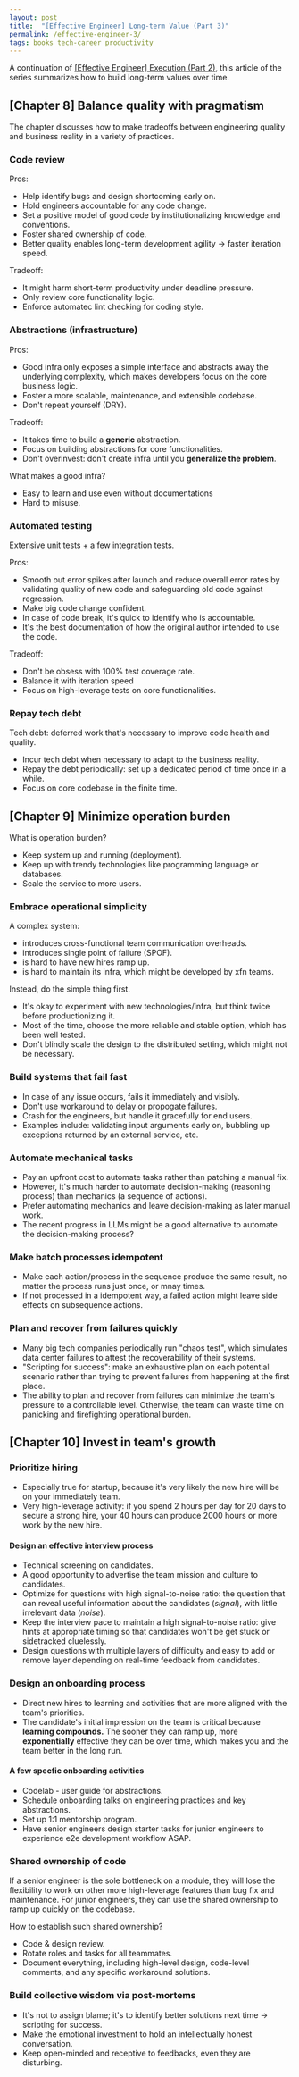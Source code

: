 ```yaml
---
layout: post
title:  "[Effective Engineer] Long-term Value (Part 3)"
permalink: /effective-engineer-3/
tags: books tech-career productivity
---
```


A continuation of [[Effective Engineer] Execution (Part 2)](/effective-engineer-2), this article of the series summarizes how to build long-term values over time.

## [Chapter 8] Balance quality with pragmatism
The chapter discusses how to make tradeoffs between engineering quality and business reality in a variety of practices.
### Code review
Pros:
- Help identify bugs and design shortcoming early on.
- Hold engineers accountable for any code change.
- Set a positive model of good code by institutionalizing knowledge and conventions.
- Foster shared ownership of code.
- Better quality enables long-term development agility -> faster iteration speed.

Tradeoff:
- It might harm short-term productivity under deadline pressure.
- Only review core functionality logic.
- Enforce automatec lint checking for coding style.

### Abstractions (infrastructure)
Pros:
- Good infra only exposes a simple interface and abstracts away the underlying complexity, which makes developers focus on the core business logic.
- Foster a more scalable, maintenance, and extensible codebase.
- Don't repeat yourself (DRY).

Tradeoff:
- It takes time to build a **generic** abstraction.
- Focus on building abstractions for core functionalities.
- Don't overinvest: don't create infra until you **generalize the problem**.

What makes a good infra?
- Easy to learn and use even without documentations
- Hard to misuse.

### Automated testing
Extensive unit tests + a few integration tests.

Pros:
- Smooth out error spikes after launch and reduce overall error rates by validating quality of new code and safeguarding old code against regression.
- Make big code change confident.
- In case of code break, it's quick to identify who is accountable.
- It's the best documentation of how the original author intended to use the code.

Tradeoff:
- Don't be obsess with 100% test coverage rate.
- Balance it with iteration speed
- Focus on high-leverage tests on core functionalities.

### Repay tech debt
Tech debt: deferred work that's necessary to improve code health and quality.
- Incur tech debt when necessary to adapt to the business reality.
- Repay the debt periodically: set up a dedicated period of time once in a while.
- Focus on core codebase in the finite time.

## [Chapter 9] Minimize operation burden
What is operation burden?
- Keep system up and running (deployment).
- Keep up with trendy technologies like programming language or databases.
- Scale the service to more users.

### Embrace operational simplicity
A complex system:
- introduces cross-functional team communication overheads.
- introduces single point of failure (SPOF).
- is hard to have new hires ramp up.
- is hard to maintain its infra, which might be developed by xfn teams.

Instead, do the simple thing first.
- It's okay to experiment with new technologies/infra, but think twice before productionizing it.
- Most of the time, choose the more reliable and stable option, which has been well tested.
- Don't blindly scale the design to the distributed setting, which might not be necessary.

### Build systems that fail fast
- In case of any issue occurs, fails it immediately and visibly.
- Don't use workaround to delay or propogate failures.
- Crash for the engineers, but handle it gracefully for end users.
- Examples include: validating input arguments early on, bubbling up exceptions returned by an external service, etc.

### Automate mechanical tasks
- Pay an upfront cost to automate tasks rather than patching a manual fix.
- However, it's much harder to automate decision-making (reasoning process) than mechanics (a sequence of actions).
- Prefer automating mechanics and leave decision-making as later manual work.
- The recent progress in LLMs might be a good alternative to automate the decision-making process?

### Make batch processes idempotent
- Make each action/process in the sequence produce the same result, no matter the process runs just once, or mnay times.
- If not processed in a idempotent way, a failed action might leave side effects on subsequence actions.

### Plan and recover from failures quickly
- Many big tech companies periodically run "chaos test", which simulates data center failures to attest the recoverability of their systems.
- "Scripting for success": make an exhaustive plan on each potential scenario rather than trying to prevent failures from happening at the first place.
- The ability to plan and recover from failures can minimize the team's pressure to a controllable level. Otherwise, the team can waste time on panicking and firefighting operational burden.

## [Chapter 10] Invest in team's growth
### Prioritize hiring
- Especially true for startup, because it's very likely the new hire will be on your immediately team.
- Very high-leverage activity: if you spend 2 hours per day for 20 days to secure a strong hire, your 40 hours can produce 2000 hours or more work by the new hire.

#### Design an effective interview process
- Technical screening on candidates.
- A good opportunity to advertise the team mission and culture to candidates.
- Optimize for questions with high signal-to-noise ratio: the question that can reveal useful information about the candidates (*signal*), with little irrelevant data (*noise*).
- Keep the interview pace to maintain a high signal-to-noise ratio: give hints at appropriate timing so that candidates won't be get stuck or sidetracked cluelessly.
- Design questions with multiple layers of difficulty and easy to add or remove layer depending on real-time feedback from candidates.

### Design an onboarding process
- Direct new hires to learning and activities that are more aligned with the team's priorities.
- The candidate's initial impression on the team is critical because **learning compounds.** The sooner they can ramp up, more **exponentially** effective they can be over time, which makes you and the team better in the long run.

#### A few specfic onboarding activities
- Codelab - user guide for abstractions.
- Schedule onboarding talks on engineering practices and key abstractions.
- Set up 1:1 mentorship program.
- Have senior engineers design starter tasks for junior engineers to experience e2e development workflow ASAP.

### Shared ownership of code
If a senior engineer is the sole bottleneck on a module, they will lose the flexibility to work on other more high-leverage features than bug fix and maintenance. For junior engineers, they can use the shared ownership to ramp up quickly on the codebase.

How to establish such shared ownership?
- Code & design review.
- Rotate roles and tasks for all teammates.
- Document everything, including high-level design, code-level comments, and any specific workaround solutions.

### Build collective wisdom via post-mortems
- It's not to assign blame; it's to identify better solutions next time -> scripting for success.
- Make the emotional investment to hold an intellectually honest conversation.
- Keep open-minded and receptive to feedbacks, even they are disturbing.
